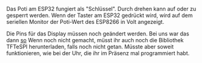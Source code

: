 Das Poti am ESP32 fungiert als "Schlüssel". Durch drehen kann auf oder zu gesperrt werden.
Wenn der Taster am ESP32 gedrückt wird, wird auf dem seriellen Monitor der Poti-Wert des ESP8266 in Volt angezeigt.

Die Pins für das Display müssen noch geändert werden. Bei uns war das dann [so](https://www.instructables.com/Using-TFTeSPI-Library-With-Visual-Studio-Code-and-/)
Wenn noch nicht gemacht, müsst ihr auch noch die Bibliothek TFTeSPI herunterladen, falls noch nicht getan. Müsste aber soweit funktionieren, wie bei der Uhr, die ihr im Präsenz mal programmiert habt.
